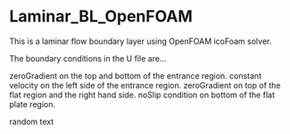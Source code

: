 # Laminar_BL_OpenFOAM
This is a laminar flow boundary layer using OpenFOAM icoFoam solver.

The boundary conditions in the U file are...

zeroGradient on the top and bottom of the entrance region.
constant velocity on the left side of the entrance region.
zeroGradient on top of the flat region and the right hand side.
noSlip condition on bottom of the flat plate region.

random text
